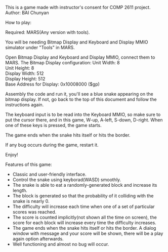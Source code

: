 This is a game made with instructor's consent for COMP 2611 project.
<br>
Author: BAI Chunyan

How to play:

Required: MARS(Any version with tools).

You will be needing Bitmap Display and Keyboard and Display MMIO simulator under "Tools" in MARS.

Open Bitmap Display and Keyboard and Display MMIO, connect them to MARS.
The Bitmap Display configuration:
Unit Width: 8						     
Unit Height: 8						     
Display Width: 512					     
Display Height: 512					     
Base Address for Display: 0x10008000 ($gp)

Assembly the code and run it, you'll see a blue snake appearing on the bitmap display. If not, go back to the top of this document and follow the instructions again.

The keyboard input is to be read into the Keyboard MMIO, so make sure to put the cursor there, and in this game, W-up, A-left, S-down, D-right. When one of these keys is pressed, the game starts.

The game ends when the snake hits itself or hits the border.

If any bug occurs during the game, restart it.

Enjoy!

Features of this game:
* Classic and user-friendly interface.
* Control the snake using keyborad(WASD) smoothly.
* The snake is able to eat a randomly-generated block and increase its length.
* The block is generated so that the probability of it colliding with the snake is nearly 0.
* The difficulty will increase each time when one of a set of particular scores was reached.
* The score is counted implicitly(not shown all the time on screen), the score for each block will increase every time the difficulty increases.
* The game ends when the snake hits itself or hits the border. A dialog window with message and your score will be shown, there will be a play again option afterwards.
* Well functioning and almost no bug will occur.
